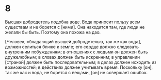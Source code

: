 # 8

Высшая добродетель подобна воде. Вода приносит пользу всем существам и не борется с [ними]. Она находится там, где люди не желали бы быть. Поэтому она похожа на дао.

[Человек, обладающий высшей добродетелью, так же как вода], должен селиться ближе к земле; его сердце должно следовать внутренним побуждениям; в отношениях с людьми он должен быть дружелюбным; в словах должен быть искренним; в управлении [страной] должен быть последовательным; в делах должен исходить из возможностей; в действиях должен учитывать время. Поскольку [он], так же как и вода, не борется с вещами, [он] не совершает ошибок.